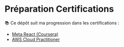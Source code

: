 # Préparation Certifications  
📚 Ce dépôt suit ma progression dans les certifications :  
- [Meta React (Coursera)](lien)  
- [AWS Cloud Practitioner](lien)  
